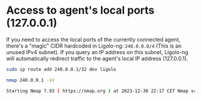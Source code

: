 # Access to agent's local ports (127.0.0.1)

If you need to access the local ports of the currently connected agent, there's a "magic" CIDR hardcoded in Ligolo-ng: `240.0.0.0/4` (This is an unused IPv4 subnet). If you query an IP address on this subnet, Ligolo-ng will automatically redirect traffic to the agent's local IP address (127.0.0.1).

```sh
sudo ip route add 240.0.0.1/32 dev ligolo 

nmap 240.0.0.1 -sV 

Starting Nmap 7.93 ( https://nmap.org ) at 2023-12-30 22:17 CET Nmap scan report for 240.0.0.1 Host is up (0.023s latency). Not shown: 998 closed tcp ports (conn-refused) PORT STATE SERVICE VERSION 22/tcp open ssh OpenSSH 8.4p1 Debian 5+deb11u3 (protocol 2.0) 8000/tcp open http SimpleHTTPServer 0.6 (Python 3.9.2) Service Info: OS: Linux; CPE: cpe:/o:linux:linux_kernel  Service detection performed. Please report any incorrect results at https://nmap.org/submit/ . Nmap done: 1 IP address (1 host up) scanned in 7.16 seconds
```